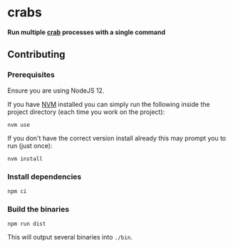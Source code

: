 # crabs

**Run multiple [crab](https://github.com/dabapps/crab) processes with a single command**

## Contributing

### Prerequisites

Ensure you are using NodeJS 12.

If you have [NVM](https://github.com/nvm-sh/nvm#installing-and-updating) installed you can simply run the following inside the project directory (each time you work on the project):

```shell
nvm use
```

If you don't have the correct version install already this may prompt you to run (just once):

```
nvm install
```

### Install dependencies

```shell
npm ci
```

### Build the binaries

```shell
npm run dist
```

This will output several binaries into `./bin`.
